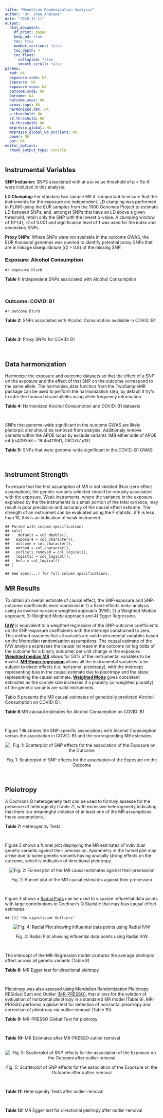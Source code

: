 ```yaml
---
title: "Mendelian Randomization Analysis"
author: "Dr. Shea Andrews"
date: "2020-11-11"
output:
  html_document:
    df_print: paged
    keep_md: true
    toc: true
    number_sections: false
    toc_depth: 4
    toc_float:
      collapsed: false
      smooth_scroll: false
params:
  rwd: NA
  exposure.code: NA
  Exposure: NA
  exposure.snps: NA
  outcome.code: NA
  Outcome: NA
  outcome.snps: NA
  proxy.snps: NA
  harmonized.dat: NA
  p.threshold: NA
  r2.threshold: NA
  kb.threshold: NA
  mrpresso_global: NA
  mrpresso_global_wo_outliers: NA
  power: NA
  out: NA
editor_options:
  chunk_output_type: console
---
```







## Instrumental Variables
**SNP Inclusion:** SNPS associated with at a p-value threshold of p < 5e-8 were included in this analysis.
<br>

**LD Clumping:** For standard two sample MR it is important to ensure that the instruments for the exposure are independent. LD clumping was performed in PLINK using the EUR samples from the 1000 Genomes Project to estimate LD between SNPs, and, amongst SNPs that have an LD above a given threshold, retain only the SNP with the lowest p-value. A clumping window of 10^{4}, r2 of 0.001 and significance level of 1 was used for the index and secondary SNPs.
<br>

**Proxy SNPs:** Where SNPs were not available in the outcome GWAS, the EUR thousand genomes was queried to identify potential proxy SNPs that are in linkage disequilibrium (r2 > 0.8) of the missing SNP.
<br>

### Exposure: Alcohol Consumption
`#r exposure.blurb`
<br>

**Table 1:** Independent SNPs associated with Alcohol Consumption
<div data-pagedtable="false">
  <script data-pagedtable-source type="application/json">
{"columns":[{"label":["SNP"],"name":[1],"type":["chr"],"align":["left"]},{"label":["CHROM"],"name":[2],"type":["dbl"],"align":["right"]},{"label":["POS"],"name":[3],"type":["dbl"],"align":["right"]},{"label":["REF"],"name":[4],"type":["chr"],"align":["left"]},{"label":["ALT"],"name":[5],"type":["chr"],"align":["left"]},{"label":["AF"],"name":[6],"type":["dbl"],"align":["right"]},{"label":["BETA"],"name":[7],"type":["dbl"],"align":["right"]},{"label":["SE"],"name":[8],"type":["dbl"],"align":["right"]},{"label":["Z"],"name":[9],"type":["dbl"],"align":["right"]},{"label":["P"],"name":[10],"type":["dbl"],"align":["right"]},{"label":["N"],"name":[11],"type":["dbl"],"align":["right"]},{"label":["TRAIT"],"name":[12],"type":["chr"],"align":["left"]}],"data":[{"1":"rs10753661","2":"1","3":"165119792","4":"G","5":"A","6":"0.7020","7":"-0.0113","8":"0.00209","9":"-5.406699","10":"4.24e-08","11":"537349","12":"drnkwk"},{"1":"rs28680958","2":"1","3":"173848808","4":"G","5":"A","6":"0.2300","7":"-0.0136","8":"0.00237","9":"-5.738397","10":"9.78e-09","11":"537349","12":"drnkwk"},{"1":"rs1260326","2":"2","3":"27730940","4":"T","5":"C","6":"0.5950","7":"0.0233","8":"0.00196","9":"11.887755","10":"3.33e-33","11":"537349","12":"drnkwk"},{"1":"rs62135521","2":"2","3":"44296002","4":"G","5":"T","6":"0.0378","7":"-0.0272","8":"0.00470","9":"-5.787234","10":"9.91e-09","11":"537349","12":"drnkwk"},{"1":"rs528301","2":"2","3":"45154908","4":"G","5":"A","6":"0.6050","7":"0.0156","8":"0.00195","9":"8.000000","10":"1.25e-15","11":"537349","12":"drnkwk"},{"1":"rs6739804","2":"2","3":"63269604","4":"T","5":"C","6":"0.6600","7":"-0.0129","8":"0.00208","9":"-6.201923","10":"4.72e-10","11":"537349","12":"drnkwk"},{"1":"rs4233567","2":"2","3":"144272376","4":"C","5":"T","6":"0.3400","7":"-0.0130","8":"0.00208","9":"-6.250000","10":"3.83e-10","11":"537349","12":"drnkwk"},{"1":"rs28732378","2":"3","3":"85403892","4":"A","5":"G","6":"0.7290","7":"-0.0163","8":"0.00217","9":"-7.511521","10":"2.24e-14","11":"537349","12":"drnkwk"},{"1":"rs28712821","2":"4","3":"39413780","4":"G","5":"A","6":"0.5940","7":"0.0284","8":"0.00199","9":"14.271357","10":"1.10e-46","11":"537349","12":"drnkwk"},{"1":"rs16854020","2":"4","3":"42117559","4":"G","5":"A","6":"0.1270","7":"0.0180","8":"0.00289","9":"6.228374","10":"4.82e-10","11":"537349","12":"drnkwk"},{"1":"rs1229984","2":"4","3":"100239319","4":"T","5":"C","6":"0.9530","7":"0.2090","8":"0.00673","9":"31.054978","10":"1.60e-203","11":"537349","12":"drnkwk"},{"1":"rs78234152","2":"4","3":"100279889","4":"G","5":"A","6":"0.0986","7":"0.0275","8":"0.00306","9":"8.986928","10":"2.18e-19","11":"537349","12":"drnkwk"},{"1":"rs13107325","2":"4","3":"103188709","4":"C","5":"T","6":"0.0654","7":"-0.0369","8":"0.00395","9":"-9.341772","10":"1.23e-20","11":"537349","12":"drnkwk"},{"1":"rs331939","2":"4","3":"143654889","4":"G","5":"A","6":"0.3390","7":"-0.0118","8":"0.00202","9":"-5.841584","10":"4.50e-09","11":"537349","12":"drnkwk"},{"1":"rs4916723","2":"5","3":"87854395","4":"A","5":"C","6":"0.4040","7":"-0.0115","8":"0.00199","9":"-5.778894","10":"8.07e-09","11":"537349","12":"drnkwk"},{"1":"rs55872084","2":"5","3":"155902003","4":"G","5":"T","6":"0.2180","7":"0.0129","8":"0.00228","9":"5.657895","10":"1.98e-08","11":"537349","12":"drnkwk"},{"1":"rs10085696","2":"7","3":"69783020","4":"A","5":"G","6":"0.2010","7":"-0.0160","8":"0.00249","9":"-6.425703","10":"1.24e-10","11":"537349","12":"drnkwk"},{"1":"rs2299409","2":"7","3":"103812171","4":"G","5":"A","6":"0.4930","7":"-0.0104","8":"0.00192","9":"-5.416667","10":"4.80e-08","11":"537349","12":"drnkwk"},{"1":"rs6951574","2":"7","3":"153489744","4":"T","5":"C","6":"0.4590","7":"0.0135","8":"0.00205","9":"6.585366","10":"4.44e-11","11":"537349","12":"drnkwk"},{"1":"rs28601761","2":"8","3":"126500031","4":"C","5":"G","6":"0.4050","7":"0.0116","8":"0.00201","9":"5.771144","10":"7.60e-09","11":"537349","12":"drnkwk"},{"1":"rs55932213","2":"9","3":"108755622","4":"A","5":"G","6":"0.7010","7":"0.0129","8":"0.00230","9":"5.608696","10":"1.80e-08","11":"537349","12":"drnkwk"},{"1":"rs2049045","2":"11","3":"27694241","4":"G","5":"C","6":"0.1890","7":"-0.0137","8":"0.00251","9":"-5.458167","10":"3.97e-08","11":"537349","12":"drnkwk"},{"1":"rs4752999","2":"11","3":"47428565","4":"C","5":"T","6":"0.3210","7":"-0.0145","8":"0.00207","9":"-7.004831","10":"2.03e-12","11":"537349","12":"drnkwk"},{"1":"rs4309187","2":"11","3":"113412443","4":"A","5":"C","6":"0.6970","7":"0.0149","8":"0.00210","9":"7.095238","10":"1.37e-12","11":"537349","12":"drnkwk"},{"1":"rs17542254","2":"11","3":"113655696","4":"A","5":"G","6":"0.2510","7":"0.0131","8":"0.00214","9":"6.121495","10":"8.96e-10","11":"537349","12":"drnkwk"},{"1":"rs1387766","2":"12","3":"92081800","4":"G","5":"A","6":"0.6220","7":"-0.0108","8":"0.00198","9":"-5.454545","10":"4.79e-08","11":"537349","12":"drnkwk"},{"1":"rs34704785","2":"13","3":"68117681","4":"C","5":"T","6":"0.4120","7":"-0.0114","8":"0.00214","9":"-5.327103","10":"4.52e-08","11":"537349","12":"drnkwk"},{"1":"rs1123285","2":"14","3":"57274519","4":"C","5":"G","6":"0.3390","7":"-0.0127","8":"0.00208","9":"-6.105769","10":"1.36e-09","11":"537349","12":"drnkwk"},{"1":"rs28929474","2":"14","3":"94844947","4":"C","5":"T","6":"0.0154","7":"-0.0477","8":"0.00719","9":"-6.634214","10":"2.39e-11","11":"537349","12":"drnkwk"},{"1":"rs153106","2":"16","3":"28526897","4":"T","5":"C","6":"0.4090","7":"-0.0137","8":"0.00196","9":"-6.989796","10":"3.63e-12","11":"537349","12":"drnkwk"},{"1":"rs79616692","2":"16","3":"72338507","4":"G","5":"C","6":"0.1100","7":"0.0190","8":"0.00315","9":"6.031746","10":"2.38e-09","11":"537349","12":"drnkwk"},{"1":"rs11860773","2":"16","3":"73912503","4":"T","5":"C","6":"0.1760","7":"-0.0155","8":"0.00251","9":"-6.175299","10":"8.35e-10","11":"537349","12":"drnkwk"},{"1":"rs13332432","2":"16","3":"85721809","4":"C","5":"G","6":"0.2960","7":"0.0142","8":"0.00219","9":"6.484018","10":"5.94e-11","11":"537349","12":"drnkwk"},{"1":"rs34121753","2":"17","3":"7733833","4":"A","5":"G","6":"0.5320","7":"0.0112","8":"0.00199","9":"5.628141","10":"1.39e-08","11":"537349","12":"drnkwk"},{"1":"rs76640332","2":"17","3":"44189858","4":"G","5":"A","6":"0.2040","7":"-0.0219","8":"0.00250","9":"-8.760000","10":"1.47e-18","11":"537349","12":"drnkwk"},{"1":"rs838145","2":"19","3":"49248730","4":"G","5":"A","6":"0.5840","7":"-0.0161","8":"0.00198","9":"-8.131313","10":"3.87e-16","11":"537349","12":"drnkwk"},{"1":"rs6106989","2":"20","3":"25027630","4":"G","5":"A","6":"0.6280","7":"0.0113","8":"0.00204","9":"5.539216","10":"3.81e-08","11":"537349","12":"drnkwk"}],"options":{"columns":{"min":{},"max":[10]},"rows":{"min":[10],"max":[10]},"pages":{}}}
  </script>
</div>
<br>

### Outcome: COVID: B1
`#r outcome.blurb`
<br>

**Table 2:** SNPs associated with Alcohol Consumption avaliable in COVID: B1
<div data-pagedtable="false">
  <script data-pagedtable-source type="application/json">
{"columns":[{"label":["SNP"],"name":[1],"type":["chr"],"align":["left"]},{"label":["CHROM"],"name":[2],"type":["dbl"],"align":["right"]},{"label":["POS"],"name":[3],"type":["dbl"],"align":["right"]},{"label":["REF"],"name":[4],"type":["chr"],"align":["left"]},{"label":["ALT"],"name":[5],"type":["chr"],"align":["left"]},{"label":["AF"],"name":[6],"type":["dbl"],"align":["right"]},{"label":["BETA"],"name":[7],"type":["dbl"],"align":["right"]},{"label":["SE"],"name":[8],"type":["dbl"],"align":["right"]},{"label":["Z"],"name":[9],"type":["dbl"],"align":["right"]},{"label":["P"],"name":[10],"type":["dbl"],"align":["right"]},{"label":["N"],"name":[11],"type":["dbl"],"align":["right"]},{"label":["TRAIT"],"name":[12],"type":["chr"],"align":["left"]}],"data":[{"1":"rs10753661","2":"1","3":"165119792","4":"G","5":"A","6":"0.6769","7":"-0.0182290","8":"0.045189","9":"-0.40339463","10":"0.68670","11":"10908","12":"COVID:_hospitalized_vs._not_hospitalized"},{"1":"rs28680958","2":"1","3":"173848808","4":"G","5":"A","6":"0.2922","7":"0.0352680","8":"0.045305","9":"0.77845712","10":"0.43630","11":"10908","12":"COVID:_hospitalized_vs._not_hospitalized"},{"1":"rs1260326","2":"2","3":"27730940","4":"T","5":"C","6":"0.6241","7":"0.0019294","8":"0.041870","9":"0.04608073","10":"0.96320","11":"10546","12":"COVID:_hospitalized_vs._not_hospitalized"},{"1":"rs62135521","2":"2","3":"44296002","4":"G","5":"T","6":"0.1347","7":"0.0175230","8":"0.111540","9":"0.15710059","10":"0.87520","11":"10277","12":"COVID:_hospitalized_vs._not_hospitalized"},{"1":"rs528301","2":"2","3":"45154908","4":"G","5":"A","6":"0.6189","7":"0.0044616","8":"0.044884","9":"0.09940291","10":"0.92080","11":"10208","12":"COVID:_hospitalized_vs._not_hospitalized"},{"1":"rs6739804","2":"2","3":"63269604","4":"T","5":"C","6":"0.6254","7":"0.0229840","8":"0.046632","9":"0.49288043","10":"0.62210","11":"8894","12":"COVID:_hospitalized_vs._not_hospitalized"},{"1":"rs4233567","2":"2","3":"144272376","4":"C","5":"T","6":"0.3266","7":"-0.0224990","8":"0.045030","9":"-0.49964468","10":"0.61730","11":"10908","12":"COVID:_hospitalized_vs._not_hospitalized"},{"1":"rs28732378","2":"3","3":"85403892","4":"A","5":"G","6":"0.6631","7":"0.0340070","8":"0.042925","9":"0.79224228","10":"0.42820","11":"10908","12":"COVID:_hospitalized_vs._not_hospitalized"},{"1":"rs28712821","2":"4","3":"39413780","4":"G","5":"A","6":"0.5585","7":"0.0494130","8":"0.040198","9":"1.22924026","10":"0.21900","11":"10908","12":"COVID:_hospitalized_vs._not_hospitalized"},{"1":"rs16854020","2":"4","3":"42117559","4":"G","5":"A","6":"0.2139","7":"-0.0461990","8":"0.065824","9":"-0.70185647","10":"0.48280","11":"9697","12":"COVID:_hospitalized_vs._not_hospitalized"},{"1":"rs1229984","2":"4","3":"100239319","4":"T","5":"C","6":"0.8437","7":"0.1471000","8":"0.141970","9":"1.03613439","10":"0.30010","11":"7917","12":"COVID:_hospitalized_vs._not_hospitalized"},{"1":"rs78234152","2":"4","3":"100279889","4":"G","5":"A","6":"0.1870","7":"0.0105820","8":"0.068776","9":"0.15386181","10":"0.87770","11":"10908","12":"COVID:_hospitalized_vs._not_hospitalized"},{"1":"rs13107325","2":"4","3":"103188709","4":"C","5":"T","6":"0.1672","7":"0.0377400","8":"0.080663","9":"0.46787251","10":"0.63990","11":"8742","12":"COVID:_hospitalized_vs._not_hospitalized"},{"1":"rs331939","2":"4","3":"143654889","4":"G","5":"A","6":"0.3672","7":"0.1024600","8":"0.041446","9":"2.47213241","10":"0.01343","11":"10908","12":"COVID:_hospitalized_vs._not_hospitalized"},{"1":"rs4916723","2":"5","3":"87854395","4":"A","5":"C","6":"0.4253","7":"0.0133410","8":"0.056645","9":"0.23551946","10":"0.81380","11":"5669","12":"COVID:_hospitalized_vs._not_hospitalized"},{"1":"rs55872084","2":"5","3":"155902003","4":"G","5":"T","6":"0.2621","7":"-0.0237390","8":"0.050663","9":"-0.46856680","10":"0.63940","11":"10908","12":"COVID:_hospitalized_vs._not_hospitalized"},{"1":"rs10085696","2":"7","3":"69783020","4":"A","5":"G","6":"0.2618","7":"-0.0209390","8":"0.050280","9":"-0.41644789","10":"0.67710","11":"10908","12":"COVID:_hospitalized_vs._not_hospitalized"},{"1":"rs2299409","2":"7","3":"103812171","4":"G","5":"A","6":"0.4587","7":"0.0083723","8":"0.041347","9":"0.20248869","10":"0.83950","11":"10908","12":"COVID:_hospitalized_vs._not_hospitalized"},{"1":"rs28601761","2":"8","3":"126500031","4":"C","5":"G","6":"0.4236","7":"-0.0380040","8":"0.044028","9":"-0.86317798","10":"0.38800","11":"9697","12":"COVID:_hospitalized_vs._not_hospitalized"},{"1":"rs55932213","2":"9","3":"108755622","4":"A","5":"G","6":"0.6568","7":"-0.0273340","8":"0.059272","9":"-0.46116210","10":"0.64470","11":"7669","12":"COVID:_hospitalized_vs._not_hospitalized"},{"1":"rs2049045","2":"11","3":"27694241","4":"G","5":"C","6":"0.2087","7":"-0.0504260","8":"0.058725","9":"-0.85868029","10":"0.39050","11":"10805","12":"COVID:_hospitalized_vs._not_hospitalized"},{"1":"rs4752999","2":"11","3":"47428565","4":"C","5":"T","6":"0.3475","7":"-0.0497240","8":"0.051939","9":"-0.95735382","10":"0.33840","11":"8880","12":"COVID:_hospitalized_vs._not_hospitalized"},{"1":"rs4309187","2":"11","3":"113412443","4":"A","5":"C","6":"0.6687","7":"-0.0717080","8":"0.044382","9":"-1.61570006","10":"0.10620","11":"10908","12":"COVID:_hospitalized_vs._not_hospitalized"},{"1":"rs17542254","2":"11","3":"113655696","4":"A","5":"G","6":"0.3192","7":"-0.0958170","8":"0.044625","9":"-2.14715966","10":"0.03178","11":"10908","12":"COVID:_hospitalized_vs._not_hospitalized"},{"1":"rs1387766","2":"12","3":"92081800","4":"G","5":"A","6":"0.6397","7":"-0.0233410","8":"0.043070","9":"-0.54193174","10":"0.58790","11":"10908","12":"COVID:_hospitalized_vs._not_hospitalized"},{"1":"rs34704785","2":"13","3":"68117681","4":"C","5":"T","6":"0.4310","7":"-0.0828810","8":"0.058945","9":"-1.40607346","10":"0.15970","11":"6079","12":"COVID:_hospitalized_vs._not_hospitalized"},{"1":"rs1123285","2":"14","3":"57274519","4":"C","5":"G","6":"0.4208","7":"-0.0187920","8":"0.055879","9":"-0.33629807","10":"0.73660","11":"5919","12":"COVID:_hospitalized_vs._not_hospitalized"},{"1":"rs28929474","2":"14","3":"94844947","4":"C","5":"T","6":"0.1249","7":"-0.3713200","8":"0.188270","9":"-1.97227386","10":"0.04858","11":"9577","12":"COVID:_hospitalized_vs._not_hospitalized"},{"1":"rs153106","2":"16","3":"28526897","4":"T","5":"C","6":"0.4056","7":"0.0189990","8":"0.040841","9":"0.46519429","10":"0.64180","11":"10546","12":"COVID:_hospitalized_vs._not_hospitalized"},{"1":"rs79616692","2":"16","3":"72338507","4":"G","5":"C","6":"0.1662","7":"0.1123900","8":"0.072236","9":"1.55587242","10":"0.11970","11":"10908","12":"COVID:_hospitalized_vs._not_hospitalized"},{"1":"rs11860773","2":"16","3":"73912503","4":"T","5":"C","6":"0.2398","7":"0.0558120","8":"0.053739","9":"1.03857534","10":"0.29900","11":"10908","12":"COVID:_hospitalized_vs._not_hospitalized"},{"1":"rs13332432","2":"16","3":"85721809","4":"C","5":"G","6":"0.3383","7":"0.0580670","8":"0.047880","9":"1.21276107","10":"0.22520","11":"9697","12":"COVID:_hospitalized_vs._not_hospitalized"},{"1":"rs34121753","2":"17","3":"7733833","4":"A","5":"G","6":"0.4992","7":"-0.0165020","8":"0.042750","9":"-0.38601170","10":"0.69950","11":"10208","12":"COVID:_hospitalized_vs._not_hospitalized"},{"1":"rs76640332","2":"17","3":"44189858","4":"G","5":"A","6":"0.2440","7":"-0.0212090","8":"0.062006","9":"-0.34204754","10":"0.73230","11":"9286","12":"COVID:_hospitalized_vs._not_hospitalized"},{"1":"rs838145","2":"19","3":"49248730","4":"G","5":"A","6":"0.6023","7":"0.0392020","8":"0.050144","9":"0.78178845","10":"0.43430","11":"9389","12":"COVID:_hospitalized_vs._not_hospitalized"},{"1":"rs6106989","2":"20","3":"25027630","4":"G","5":"A","6":"0.5539","7":"-0.0295610","8":"0.046482","9":"-0.63596661","10":"0.52480","11":"9286","12":"COVID:_hospitalized_vs._not_hospitalized"},{"1":"rs6951574","2":"NA","3":"NA","4":"NA","5":"NA","6":"NA","7":"NA","8":"NA","9":"NA","10":"NA","11":"NA","12":"NA"}],"options":{"columns":{"min":{},"max":[10]},"rows":{"min":[10],"max":[10]},"pages":{}}}
  </script>
</div>
<br>

**Table 3:** Proxy SNPs for COVID: B1
<div data-pagedtable="false">
  <script data-pagedtable-source type="application/json">
{"columns":[{"label":["target_snp"],"name":[1],"type":["chr"],"align":["left"]},{"label":["proxy_snp"],"name":[2],"type":["chr"],"align":["left"]},{"label":["ld.r2"],"name":[3],"type":["dbl"],"align":["right"]},{"label":["Dprime"],"name":[4],"type":["dbl"],"align":["right"]},{"label":["PHASE"],"name":[5],"type":["chr"],"align":["left"]},{"label":["X12"],"name":[6],"type":["lgl"],"align":["right"]},{"label":["CHROM"],"name":[7],"type":["dbl"],"align":["right"]},{"label":["POS"],"name":[8],"type":["dbl"],"align":["right"]},{"label":["REF.proxy"],"name":[9],"type":["chr"],"align":["left"]},{"label":["ALT.proxy"],"name":[10],"type":["chr"],"align":["left"]},{"label":["AF"],"name":[11],"type":["dbl"],"align":["right"]},{"label":["BETA"],"name":[12],"type":["dbl"],"align":["right"]},{"label":["SE"],"name":[13],"type":["dbl"],"align":["right"]},{"label":["Z"],"name":[14],"type":["dbl"],"align":["right"]},{"label":["P"],"name":[15],"type":["dbl"],"align":["right"]},{"label":["N"],"name":[16],"type":["dbl"],"align":["right"]},{"label":["TRAIT"],"name":[17],"type":["chr"],"align":["left"]},{"label":["ref"],"name":[18],"type":["chr"],"align":["left"]},{"label":["ref.proxy"],"name":[19],"type":["chr"],"align":["left"]},{"label":["alt"],"name":[20],"type":["lgl"],"align":["right"]},{"label":["alt.proxy"],"name":[21],"type":["chr"],"align":["left"]},{"label":["ALT"],"name":[22],"type":["chr"],"align":["left"]},{"label":["REF"],"name":[23],"type":["lgl"],"align":["right"]},{"label":["proxy.outcome"],"name":[24],"type":["lgl"],"align":["right"]}],"data":[{"1":"rs6951574","2":"rs6969458","3":"0.984059","4":"1","5":"CA/TG","6":"NA","7":"7","8":"153489725","9":"G","10":"A","11":"0.4798","12":"-0.088112","13":"0.06062","14":"-1.453514","15":"0.1461","16":"5825","17":"COVID:_hospitalized_vs._not_hospitalized","18":"C","19":"A","20":"TRUE","21":"G","22":"C","23":"TRUE","24":"TRUE"}],"options":{"columns":{"min":{},"max":[10]},"rows":{"min":[10],"max":[10]},"pages":{}}}
  </script>
</div>
<br>

## Data harmonization
Harmonize the exposure and outcome datasets so that the effect of a SNP on the exposure and the effect of that SNP on the outcome correspond to the same allele. The harmonise_data function from the TwoSampleMR package can be used to perform the harmonization step, by default it try's to infer the forward strand alleles using allele frequency information.
<br>

**Table 4:** Harmonized Alcohol Consumption and COVID: B1 datasets
<div data-pagedtable="false">
  <script data-pagedtable-source type="application/json">
{"columns":[{"label":["SNP"],"name":[1],"type":["chr"],"align":["left"]},{"label":["effect_allele.exposure"],"name":[2],"type":["chr"],"align":["left"]},{"label":["other_allele.exposure"],"name":[3],"type":["chr"],"align":["left"]},{"label":["effect_allele.outcome"],"name":[4],"type":["chr"],"align":["left"]},{"label":["other_allele.outcome"],"name":[5],"type":["chr"],"align":["left"]},{"label":["beta.exposure"],"name":[6],"type":["dbl"],"align":["right"]},{"label":["beta.outcome"],"name":[7],"type":["dbl"],"align":["right"]},{"label":["eaf.exposure"],"name":[8],"type":["dbl"],"align":["right"]},{"label":["eaf.outcome"],"name":[9],"type":["dbl"],"align":["right"]},{"label":["remove"],"name":[10],"type":["lgl"],"align":["right"]},{"label":["palindromic"],"name":[11],"type":["lgl"],"align":["right"]},{"label":["ambiguous"],"name":[12],"type":["lgl"],"align":["right"]},{"label":["id.outcome"],"name":[13],"type":["chr"],"align":["left"]},{"label":["chr.outcome"],"name":[14],"type":["dbl"],"align":["right"]},{"label":["pos.outcome"],"name":[15],"type":["dbl"],"align":["right"]},{"label":["se.outcome"],"name":[16],"type":["dbl"],"align":["right"]},{"label":["z.outcome"],"name":[17],"type":["dbl"],"align":["right"]},{"label":["pval.outcome"],"name":[18],"type":["dbl"],"align":["right"]},{"label":["samplesize.outcome"],"name":[19],"type":["dbl"],"align":["right"]},{"label":["outcome"],"name":[20],"type":["chr"],"align":["left"]},{"label":["mr_keep.outcome"],"name":[21],"type":["lgl"],"align":["right"]},{"label":["pval_origin.outcome"],"name":[22],"type":["chr"],"align":["left"]},{"label":["chr.exposure"],"name":[23],"type":["dbl"],"align":["right"]},{"label":["pos.exposure"],"name":[24],"type":["dbl"],"align":["right"]},{"label":["se.exposure"],"name":[25],"type":["dbl"],"align":["right"]},{"label":["z.exposure"],"name":[26],"type":["dbl"],"align":["right"]},{"label":["pval.exposure"],"name":[27],"type":["dbl"],"align":["right"]},{"label":["samplesize.exposure"],"name":[28],"type":["dbl"],"align":["right"]},{"label":["exposure"],"name":[29],"type":["chr"],"align":["left"]},{"label":["mr_keep.exposure"],"name":[30],"type":["lgl"],"align":["right"]},{"label":["pval_origin.exposure"],"name":[31],"type":["chr"],"align":["left"]},{"label":["id.exposure"],"name":[32],"type":["chr"],"align":["left"]},{"label":["action"],"name":[33],"type":["dbl"],"align":["right"]},{"label":["mr_keep"],"name":[34],"type":["lgl"],"align":["right"]},{"label":["pt"],"name":[35],"type":["dbl"],"align":["right"]},{"label":["pleitropy_keep"],"name":[36],"type":["lgl"],"align":["right"]},{"label":["mrpresso_RSSobs"],"name":[37],"type":["lgl"],"align":["right"]},{"label":["mrpresso_pval"],"name":[38],"type":["lgl"],"align":["right"]},{"label":["mrpresso_keep"],"name":[39],"type":["lgl"],"align":["right"]}],"data":[{"1":"rs10085696","2":"G","3":"A","4":"G","5":"A","6":"-0.0160","7":"-0.0209390","8":"0.2010","9":"0.2618","10":"FALSE","11":"FALSE","12":"FALSE","13":"TXaOqV","14":"7","15":"69783020","16":"0.050280","17":"-0.41644789","18":"0.67710","19":"10908","20":"covidhgi2020anaB1v4","21":"TRUE","22":"reported","23":"7","24":"69783020","25":"0.00249","26":"-6.425703","27":"1.24e-10","28":"537349","29":"Liu2019drnkwk","30":"TRUE","31":"reported","32":"KXJcsK","33":"2","34":"TRUE","35":"5e-08","36":"TRUE","37":"NA","38":"NA","39":"TRUE"},{"1":"rs10753661","2":"A","3":"G","4":"A","5":"G","6":"-0.0113","7":"-0.0182290","8":"0.7020","9":"0.6769","10":"FALSE","11":"FALSE","12":"FALSE","13":"TXaOqV","14":"1","15":"165119792","16":"0.045189","17":"-0.40339463","18":"0.68670","19":"10908","20":"covidhgi2020anaB1v4","21":"TRUE","22":"reported","23":"1","24":"165119792","25":"0.00209","26":"-5.406699","27":"4.24e-08","28":"537349","29":"Liu2019drnkwk","30":"TRUE","31":"reported","32":"KXJcsK","33":"2","34":"TRUE","35":"5e-08","36":"TRUE","37":"NA","38":"NA","39":"TRUE"},{"1":"rs1123285","2":"G","3":"C","4":"G","5":"C","6":"-0.0127","7":"-0.0187920","8":"0.3390","9":"0.4208","10":"FALSE","11":"TRUE","12":"TRUE","13":"TXaOqV","14":"14","15":"57274519","16":"0.055879","17":"-0.33629807","18":"0.73660","19":"5919","20":"covidhgi2020anaB1v4","21":"TRUE","22":"reported","23":"14","24":"57274519","25":"0.00208","26":"-6.105769","27":"1.36e-09","28":"537349","29":"Liu2019drnkwk","30":"TRUE","31":"reported","32":"KXJcsK","33":"2","34":"FALSE","35":"5e-08","36":"TRUE","37":"NA","38":"NA","39":"NA"},{"1":"rs11860773","2":"C","3":"T","4":"C","5":"T","6":"-0.0155","7":"0.0558120","8":"0.1760","9":"0.2398","10":"FALSE","11":"FALSE","12":"FALSE","13":"TXaOqV","14":"16","15":"73912503","16":"0.053739","17":"1.03857534","18":"0.29900","19":"10908","20":"covidhgi2020anaB1v4","21":"TRUE","22":"reported","23":"16","24":"73912503","25":"0.00251","26":"-6.175299","27":"8.35e-10","28":"537349","29":"Liu2019drnkwk","30":"TRUE","31":"reported","32":"KXJcsK","33":"2","34":"TRUE","35":"5e-08","36":"TRUE","37":"NA","38":"NA","39":"TRUE"},{"1":"rs1229984","2":"C","3":"T","4":"C","5":"T","6":"0.2090","7":"0.1471000","8":"0.9530","9":"0.8437","10":"FALSE","11":"FALSE","12":"FALSE","13":"TXaOqV","14":"4","15":"100239319","16":"0.141970","17":"1.03613439","18":"0.30010","19":"7917","20":"covidhgi2020anaB1v4","21":"TRUE","22":"reported","23":"4","24":"100239319","25":"0.00673","26":"31.054978","27":"1.00e-200","28":"537349","29":"Liu2019drnkwk","30":"TRUE","31":"reported","32":"KXJcsK","33":"2","34":"TRUE","35":"5e-08","36":"TRUE","37":"NA","38":"NA","39":"TRUE"},{"1":"rs1260326","2":"C","3":"T","4":"C","5":"T","6":"0.0233","7":"0.0019294","8":"0.5950","9":"0.6241","10":"FALSE","11":"FALSE","12":"FALSE","13":"TXaOqV","14":"2","15":"27730940","16":"0.041870","17":"0.04608073","18":"0.96320","19":"10546","20":"covidhgi2020anaB1v4","21":"TRUE","22":"reported","23":"2","24":"27730940","25":"0.00196","26":"11.887755","27":"3.33e-33","28":"537349","29":"Liu2019drnkwk","30":"TRUE","31":"reported","32":"KXJcsK","33":"2","34":"TRUE","35":"5e-08","36":"TRUE","37":"NA","38":"NA","39":"TRUE"},{"1":"rs13107325","2":"T","3":"C","4":"T","5":"C","6":"-0.0369","7":"0.0377400","8":"0.0654","9":"0.1672","10":"FALSE","11":"FALSE","12":"FALSE","13":"TXaOqV","14":"4","15":"103188709","16":"0.080663","17":"0.46787251","18":"0.63990","19":"8742","20":"covidhgi2020anaB1v4","21":"TRUE","22":"reported","23":"4","24":"103188709","25":"0.00395","26":"-9.341772","27":"1.23e-20","28":"537349","29":"Liu2019drnkwk","30":"TRUE","31":"reported","32":"KXJcsK","33":"2","34":"TRUE","35":"5e-08","36":"TRUE","37":"NA","38":"NA","39":"TRUE"},{"1":"rs13332432","2":"G","3":"C","4":"G","5":"C","6":"0.0142","7":"0.0580670","8":"0.2960","9":"0.3383","10":"FALSE","11":"TRUE","12":"FALSE","13":"TXaOqV","14":"16","15":"85721809","16":"0.047880","17":"1.21276107","18":"0.22520","19":"9697","20":"covidhgi2020anaB1v4","21":"TRUE","22":"reported","23":"16","24":"85721809","25":"0.00219","26":"6.484018","27":"5.94e-11","28":"537349","29":"Liu2019drnkwk","30":"TRUE","31":"reported","32":"KXJcsK","33":"2","34":"TRUE","35":"5e-08","36":"TRUE","37":"NA","38":"NA","39":"TRUE"},{"1":"rs1387766","2":"A","3":"G","4":"A","5":"G","6":"-0.0108","7":"-0.0233410","8":"0.6220","9":"0.6397","10":"FALSE","11":"FALSE","12":"FALSE","13":"TXaOqV","14":"12","15":"92081800","16":"0.043070","17":"-0.54193174","18":"0.58790","19":"10908","20":"covidhgi2020anaB1v4","21":"TRUE","22":"reported","23":"12","24":"92081800","25":"0.00198","26":"-5.454545","27":"4.79e-08","28":"537349","29":"Liu2019drnkwk","30":"TRUE","31":"reported","32":"KXJcsK","33":"2","34":"TRUE","35":"5e-08","36":"TRUE","37":"NA","38":"NA","39":"TRUE"},{"1":"rs153106","2":"C","3":"T","4":"C","5":"T","6":"-0.0137","7":"0.0189990","8":"0.4090","9":"0.4056","10":"FALSE","11":"FALSE","12":"FALSE","13":"TXaOqV","14":"16","15":"28526897","16":"0.040841","17":"0.46519429","18":"0.64180","19":"10546","20":"covidhgi2020anaB1v4","21":"TRUE","22":"reported","23":"16","24":"28526897","25":"0.00196","26":"-6.989796","27":"3.63e-12","28":"537349","29":"Liu2019drnkwk","30":"TRUE","31":"reported","32":"KXJcsK","33":"2","34":"TRUE","35":"5e-08","36":"TRUE","37":"NA","38":"NA","39":"TRUE"},{"1":"rs16854020","2":"A","3":"G","4":"A","5":"G","6":"0.0180","7":"-0.0461990","8":"0.1270","9":"0.2139","10":"FALSE","11":"FALSE","12":"FALSE","13":"TXaOqV","14":"4","15":"42117559","16":"0.065824","17":"-0.70185647","18":"0.48280","19":"9697","20":"covidhgi2020anaB1v4","21":"TRUE","22":"reported","23":"4","24":"42117559","25":"0.00289","26":"6.228374","27":"4.82e-10","28":"537349","29":"Liu2019drnkwk","30":"TRUE","31":"reported","32":"KXJcsK","33":"2","34":"TRUE","35":"5e-08","36":"TRUE","37":"NA","38":"NA","39":"TRUE"},{"1":"rs17542254","2":"G","3":"A","4":"G","5":"A","6":"0.0131","7":"-0.0958170","8":"0.2510","9":"0.3192","10":"FALSE","11":"FALSE","12":"FALSE","13":"TXaOqV","14":"11","15":"113655696","16":"0.044625","17":"-2.14715966","18":"0.03178","19":"10908","20":"covidhgi2020anaB1v4","21":"TRUE","22":"reported","23":"11","24":"113655696","25":"0.00214","26":"6.121495","27":"8.96e-10","28":"537349","29":"Liu2019drnkwk","30":"TRUE","31":"reported","32":"KXJcsK","33":"2","34":"TRUE","35":"5e-08","36":"TRUE","37":"NA","38":"NA","39":"TRUE"},{"1":"rs2049045","2":"C","3":"G","4":"C","5":"G","6":"-0.0137","7":"-0.0504260","8":"0.1890","9":"0.2087","10":"FALSE","11":"TRUE","12":"FALSE","13":"TXaOqV","14":"11","15":"27694241","16":"0.058725","17":"-0.85868029","18":"0.39050","19":"10805","20":"covidhgi2020anaB1v4","21":"TRUE","22":"reported","23":"11","24":"27694241","25":"0.00251","26":"-5.458167","27":"3.97e-08","28":"537349","29":"Liu2019drnkwk","30":"TRUE","31":"reported","32":"KXJcsK","33":"2","34":"TRUE","35":"5e-08","36":"TRUE","37":"NA","38":"NA","39":"TRUE"},{"1":"rs2299409","2":"A","3":"G","4":"A","5":"G","6":"-0.0104","7":"0.0083723","8":"0.4930","9":"0.4587","10":"FALSE","11":"FALSE","12":"FALSE","13":"TXaOqV","14":"7","15":"103812171","16":"0.041347","17":"0.20248869","18":"0.83950","19":"10908","20":"covidhgi2020anaB1v4","21":"TRUE","22":"reported","23":"7","24":"103812171","25":"0.00192","26":"-5.416667","27":"4.80e-08","28":"537349","29":"Liu2019drnkwk","30":"TRUE","31":"reported","32":"KXJcsK","33":"2","34":"TRUE","35":"5e-08","36":"TRUE","37":"NA","38":"NA","39":"TRUE"},{"1":"rs28601761","2":"G","3":"C","4":"G","5":"C","6":"0.0116","7":"-0.0380040","8":"0.4050","9":"0.4236","10":"FALSE","11":"TRUE","12":"TRUE","13":"TXaOqV","14":"8","15":"126500031","16":"0.044028","17":"-0.86317798","18":"0.38800","19":"9697","20":"covidhgi2020anaB1v4","21":"TRUE","22":"reported","23":"8","24":"126500031","25":"0.00201","26":"5.771144","27":"7.60e-09","28":"537349","29":"Liu2019drnkwk","30":"TRUE","31":"reported","32":"KXJcsK","33":"2","34":"FALSE","35":"5e-08","36":"TRUE","37":"NA","38":"NA","39":"NA"},{"1":"rs28680958","2":"A","3":"G","4":"A","5":"G","6":"-0.0136","7":"0.0352680","8":"0.2300","9":"0.2922","10":"FALSE","11":"FALSE","12":"FALSE","13":"TXaOqV","14":"1","15":"173848808","16":"0.045305","17":"0.77845712","18":"0.43630","19":"10908","20":"covidhgi2020anaB1v4","21":"TRUE","22":"reported","23":"1","24":"173848808","25":"0.00237","26":"-5.738397","27":"9.78e-09","28":"537349","29":"Liu2019drnkwk","30":"TRUE","31":"reported","32":"KXJcsK","33":"2","34":"TRUE","35":"5e-08","36":"TRUE","37":"NA","38":"NA","39":"TRUE"},{"1":"rs28712821","2":"A","3":"G","4":"A","5":"G","6":"0.0284","7":"0.0494130","8":"0.5940","9":"0.5585","10":"FALSE","11":"FALSE","12":"FALSE","13":"TXaOqV","14":"4","15":"39413780","16":"0.040198","17":"1.22924026","18":"0.21900","19":"10908","20":"covidhgi2020anaB1v4","21":"TRUE","22":"reported","23":"4","24":"39413780","25":"0.00199","26":"14.271357","27":"1.10e-46","28":"537349","29":"Liu2019drnkwk","30":"TRUE","31":"reported","32":"KXJcsK","33":"2","34":"TRUE","35":"5e-08","36":"TRUE","37":"NA","38":"NA","39":"TRUE"},{"1":"rs28732378","2":"G","3":"A","4":"G","5":"A","6":"-0.0163","7":"0.0340070","8":"0.7290","9":"0.6631","10":"FALSE","11":"FALSE","12":"FALSE","13":"TXaOqV","14":"3","15":"85403892","16":"0.042925","17":"0.79224228","18":"0.42820","19":"10908","20":"covidhgi2020anaB1v4","21":"TRUE","22":"reported","23":"3","24":"85403892","25":"0.00217","26":"-7.511521","27":"2.24e-14","28":"537349","29":"Liu2019drnkwk","30":"TRUE","31":"reported","32":"KXJcsK","33":"2","34":"TRUE","35":"5e-08","36":"TRUE","37":"NA","38":"NA","39":"TRUE"},{"1":"rs28929474","2":"T","3":"C","4":"T","5":"C","6":"-0.0477","7":"-0.3713200","8":"0.0154","9":"0.1249","10":"FALSE","11":"FALSE","12":"FALSE","13":"TXaOqV","14":"14","15":"94844947","16":"0.188270","17":"-1.97227386","18":"0.04858","19":"9577","20":"covidhgi2020anaB1v4","21":"TRUE","22":"reported","23":"14","24":"94844947","25":"0.00719","26":"-6.634214","27":"2.39e-11","28":"537349","29":"Liu2019drnkwk","30":"TRUE","31":"reported","32":"KXJcsK","33":"2","34":"TRUE","35":"5e-08","36":"TRUE","37":"NA","38":"NA","39":"TRUE"},{"1":"rs331939","2":"A","3":"G","4":"A","5":"G","6":"-0.0118","7":"0.1024600","8":"0.3390","9":"0.3672","10":"FALSE","11":"FALSE","12":"FALSE","13":"TXaOqV","14":"4","15":"143654889","16":"0.041446","17":"2.47213241","18":"0.01343","19":"10908","20":"covidhgi2020anaB1v4","21":"TRUE","22":"reported","23":"4","24":"143654889","25":"0.00202","26":"-5.841584","27":"4.50e-09","28":"537349","29":"Liu2019drnkwk","30":"TRUE","31":"reported","32":"KXJcsK","33":"2","34":"TRUE","35":"5e-08","36":"TRUE","37":"NA","38":"NA","39":"TRUE"},{"1":"rs34121753","2":"G","3":"A","4":"G","5":"A","6":"0.0112","7":"-0.0165020","8":"0.5320","9":"0.4992","10":"FALSE","11":"FALSE","12":"FALSE","13":"TXaOqV","14":"17","15":"7733833","16":"0.042750","17":"-0.38601170","18":"0.69950","19":"10208","20":"covidhgi2020anaB1v4","21":"TRUE","22":"reported","23":"17","24":"7733833","25":"0.00199","26":"5.628141","27":"1.39e-08","28":"537349","29":"Liu2019drnkwk","30":"TRUE","31":"reported","32":"KXJcsK","33":"2","34":"TRUE","35":"5e-08","36":"TRUE","37":"NA","38":"NA","39":"TRUE"},{"1":"rs34704785","2":"T","3":"C","4":"T","5":"C","6":"-0.0114","7":"-0.0828810","8":"0.4120","9":"0.4310","10":"FALSE","11":"FALSE","12":"FALSE","13":"TXaOqV","14":"13","15":"68117681","16":"0.058945","17":"-1.40607346","18":"0.15970","19":"6079","20":"covidhgi2020anaB1v4","21":"TRUE","22":"reported","23":"13","24":"68117681","25":"0.00214","26":"-5.327103","27":"4.52e-08","28":"537349","29":"Liu2019drnkwk","30":"TRUE","31":"reported","32":"KXJcsK","33":"2","34":"TRUE","35":"5e-08","36":"TRUE","37":"NA","38":"NA","39":"TRUE"},{"1":"rs4233567","2":"T","3":"C","4":"T","5":"C","6":"-0.0130","7":"-0.0224990","8":"0.3400","9":"0.3266","10":"FALSE","11":"FALSE","12":"FALSE","13":"TXaOqV","14":"2","15":"144272376","16":"0.045030","17":"-0.49964468","18":"0.61730","19":"10908","20":"covidhgi2020anaB1v4","21":"TRUE","22":"reported","23":"2","24":"144272376","25":"0.00208","26":"-6.250000","27":"3.83e-10","28":"537349","29":"Liu2019drnkwk","30":"TRUE","31":"reported","32":"KXJcsK","33":"2","34":"TRUE","35":"5e-08","36":"TRUE","37":"NA","38":"NA","39":"TRUE"},{"1":"rs4309187","2":"C","3":"A","4":"C","5":"A","6":"0.0149","7":"-0.0717080","8":"0.6970","9":"0.6687","10":"FALSE","11":"FALSE","12":"FALSE","13":"TXaOqV","14":"11","15":"113412443","16":"0.044382","17":"-1.61570006","18":"0.10620","19":"10908","20":"covidhgi2020anaB1v4","21":"TRUE","22":"reported","23":"11","24":"113412443","25":"0.00210","26":"7.095238","27":"1.37e-12","28":"537349","29":"Liu2019drnkwk","30":"TRUE","31":"reported","32":"KXJcsK","33":"2","34":"TRUE","35":"5e-08","36":"TRUE","37":"NA","38":"NA","39":"TRUE"},{"1":"rs4752999","2":"T","3":"C","4":"T","5":"C","6":"-0.0145","7":"-0.0497240","8":"0.3210","9":"0.3475","10":"FALSE","11":"FALSE","12":"FALSE","13":"TXaOqV","14":"11","15":"47428565","16":"0.051939","17":"-0.95735382","18":"0.33840","19":"8880","20":"covidhgi2020anaB1v4","21":"TRUE","22":"reported","23":"11","24":"47428565","25":"0.00207","26":"-7.004831","27":"2.03e-12","28":"537349","29":"Liu2019drnkwk","30":"TRUE","31":"reported","32":"KXJcsK","33":"2","34":"TRUE","35":"5e-08","36":"TRUE","37":"NA","38":"NA","39":"TRUE"},{"1":"rs4916723","2":"C","3":"A","4":"C","5":"A","6":"-0.0115","7":"0.0133410","8":"0.4040","9":"0.4253","10":"FALSE","11":"FALSE","12":"FALSE","13":"TXaOqV","14":"5","15":"87854395","16":"0.056645","17":"0.23551946","18":"0.81380","19":"5669","20":"covidhgi2020anaB1v4","21":"TRUE","22":"reported","23":"5","24":"87854395","25":"0.00199","26":"-5.778894","27":"8.07e-09","28":"537349","29":"Liu2019drnkwk","30":"TRUE","31":"reported","32":"KXJcsK","33":"2","34":"TRUE","35":"5e-08","36":"TRUE","37":"NA","38":"NA","39":"TRUE"},{"1":"rs528301","2":"A","3":"G","4":"A","5":"G","6":"0.0156","7":"0.0044616","8":"0.6050","9":"0.6189","10":"FALSE","11":"FALSE","12":"FALSE","13":"TXaOqV","14":"2","15":"45154908","16":"0.044884","17":"0.09940291","18":"0.92080","19":"10208","20":"covidhgi2020anaB1v4","21":"TRUE","22":"reported","23":"2","24":"45154908","25":"0.00195","26":"8.000000","27":"1.25e-15","28":"537349","29":"Liu2019drnkwk","30":"TRUE","31":"reported","32":"KXJcsK","33":"2","34":"TRUE","35":"5e-08","36":"TRUE","37":"NA","38":"NA","39":"TRUE"},{"1":"rs55872084","2":"T","3":"G","4":"T","5":"G","6":"0.0129","7":"-0.0237390","8":"0.2180","9":"0.2621","10":"FALSE","11":"FALSE","12":"FALSE","13":"TXaOqV","14":"5","15":"155902003","16":"0.050663","17":"-0.46856680","18":"0.63940","19":"10908","20":"covidhgi2020anaB1v4","21":"TRUE","22":"reported","23":"5","24":"155902003","25":"0.00228","26":"5.657895","27":"1.98e-08","28":"537349","29":"Liu2019drnkwk","30":"TRUE","31":"reported","32":"KXJcsK","33":"2","34":"TRUE","35":"5e-08","36":"TRUE","37":"NA","38":"NA","39":"TRUE"},{"1":"rs55932213","2":"G","3":"A","4":"G","5":"A","6":"0.0129","7":"-0.0273340","8":"0.7010","9":"0.6568","10":"FALSE","11":"FALSE","12":"FALSE","13":"TXaOqV","14":"9","15":"108755622","16":"0.059272","17":"-0.46116210","18":"0.64470","19":"7669","20":"covidhgi2020anaB1v4","21":"TRUE","22":"reported","23":"9","24":"108755622","25":"0.00230","26":"5.608696","27":"1.80e-08","28":"537349","29":"Liu2019drnkwk","30":"TRUE","31":"reported","32":"KXJcsK","33":"2","34":"TRUE","35":"5e-08","36":"TRUE","37":"NA","38":"NA","39":"TRUE"},{"1":"rs6106989","2":"A","3":"G","4":"A","5":"G","6":"0.0113","7":"-0.0295610","8":"0.6280","9":"0.5539","10":"FALSE","11":"FALSE","12":"FALSE","13":"TXaOqV","14":"20","15":"25027630","16":"0.046482","17":"-0.63596661","18":"0.52480","19":"9286","20":"covidhgi2020anaB1v4","21":"TRUE","22":"reported","23":"20","24":"25027630","25":"0.00204","26":"5.539216","27":"3.81e-08","28":"537349","29":"Liu2019drnkwk","30":"TRUE","31":"reported","32":"KXJcsK","33":"2","34":"TRUE","35":"5e-08","36":"TRUE","37":"NA","38":"NA","39":"TRUE"},{"1":"rs62135521","2":"T","3":"G","4":"T","5":"G","6":"-0.0272","7":"0.0175230","8":"0.0378","9":"0.1347","10":"FALSE","11":"FALSE","12":"FALSE","13":"TXaOqV","14":"2","15":"44296002","16":"0.111540","17":"0.15710059","18":"0.87520","19":"10277","20":"covidhgi2020anaB1v4","21":"TRUE","22":"reported","23":"2","24":"44296002","25":"0.00470","26":"-5.787234","27":"9.91e-09","28":"537349","29":"Liu2019drnkwk","30":"TRUE","31":"reported","32":"KXJcsK","33":"2","34":"TRUE","35":"5e-08","36":"TRUE","37":"NA","38":"NA","39":"TRUE"},{"1":"rs6739804","2":"C","3":"T","4":"C","5":"T","6":"-0.0129","7":"0.0229840","8":"0.6600","9":"0.6254","10":"FALSE","11":"FALSE","12":"FALSE","13":"TXaOqV","14":"2","15":"63269604","16":"0.046632","17":"0.49288043","18":"0.62210","19":"8894","20":"covidhgi2020anaB1v4","21":"TRUE","22":"reported","23":"2","24":"63269604","25":"0.00208","26":"-6.201923","27":"4.72e-10","28":"537349","29":"Liu2019drnkwk","30":"TRUE","31":"reported","32":"KXJcsK","33":"2","34":"TRUE","35":"5e-08","36":"TRUE","37":"NA","38":"NA","39":"TRUE"},{"1":"rs6951574","2":"C","3":"T","4":"C","5":"T","6":"0.0135","7":"-0.0881120","8":"0.4590","9":"0.4798","10":"FALSE","11":"FALSE","12":"FALSE","13":"TXaOqV","14":"7","15":"153489725","16":"0.060620","17":"-1.45351369","18":"0.14610","19":"5825","20":"covidhgi2020anaB1v4","21":"TRUE","22":"reported","23":"7","24":"153489744","25":"0.00205","26":"6.585366","27":"4.44e-11","28":"537349","29":"Liu2019drnkwk","30":"TRUE","31":"reported","32":"KXJcsK","33":"2","34":"TRUE","35":"5e-08","36":"TRUE","37":"NA","38":"NA","39":"TRUE"},{"1":"rs76640332","2":"A","3":"G","4":"A","5":"G","6":"-0.0219","7":"-0.0212090","8":"0.2040","9":"0.2440","10":"FALSE","11":"FALSE","12":"FALSE","13":"TXaOqV","14":"17","15":"44189858","16":"0.062006","17":"-0.34204754","18":"0.73230","19":"9286","20":"covidhgi2020anaB1v4","21":"TRUE","22":"reported","23":"17","24":"44189858","25":"0.00250","26":"-8.760000","27":"1.47e-18","28":"537349","29":"Liu2019drnkwk","30":"TRUE","31":"reported","32":"KXJcsK","33":"2","34":"TRUE","35":"5e-08","36":"TRUE","37":"NA","38":"NA","39":"TRUE"},{"1":"rs78234152","2":"A","3":"G","4":"A","5":"G","6":"0.0275","7":"0.0105820","8":"0.0986","9":"0.1870","10":"FALSE","11":"FALSE","12":"FALSE","13":"TXaOqV","14":"4","15":"100279889","16":"0.068776","17":"0.15386181","18":"0.87770","19":"10908","20":"covidhgi2020anaB1v4","21":"TRUE","22":"reported","23":"4","24":"100279889","25":"0.00306","26":"8.986928","27":"2.18e-19","28":"537349","29":"Liu2019drnkwk","30":"TRUE","31":"reported","32":"KXJcsK","33":"2","34":"TRUE","35":"5e-08","36":"TRUE","37":"NA","38":"NA","39":"TRUE"},{"1":"rs79616692","2":"C","3":"G","4":"C","5":"G","6":"0.0190","7":"0.1123900","8":"0.1100","9":"0.1662","10":"FALSE","11":"TRUE","12":"FALSE","13":"TXaOqV","14":"16","15":"72338507","16":"0.072236","17":"1.55587242","18":"0.11970","19":"10908","20":"covidhgi2020anaB1v4","21":"TRUE","22":"reported","23":"16","24":"72338507","25":"0.00315","26":"6.031746","27":"2.38e-09","28":"537349","29":"Liu2019drnkwk","30":"TRUE","31":"reported","32":"KXJcsK","33":"2","34":"TRUE","35":"5e-08","36":"TRUE","37":"NA","38":"NA","39":"TRUE"},{"1":"rs838145","2":"A","3":"G","4":"A","5":"G","6":"-0.0161","7":"0.0392020","8":"0.5840","9":"0.6023","10":"FALSE","11":"FALSE","12":"FALSE","13":"TXaOqV","14":"19","15":"49248730","16":"0.050144","17":"0.78178845","18":"0.43430","19":"9389","20":"covidhgi2020anaB1v4","21":"TRUE","22":"reported","23":"19","24":"49248730","25":"0.00198","26":"-8.131313","27":"3.87e-16","28":"537349","29":"Liu2019drnkwk","30":"TRUE","31":"reported","32":"KXJcsK","33":"2","34":"TRUE","35":"5e-08","36":"TRUE","37":"NA","38":"NA","39":"TRUE"}],"options":{"columns":{"min":{},"max":[10]},"rows":{"min":[10],"max":[10]},"pages":{}}}
  </script>
</div>
<br>

SNPs that genome-wide significant in the outcome GWAS are likely pleitorpic and should be removed from analysis. Additionaly remove variants within the APOE locus by exclude variants 1MB either side of APOE e4 (rs429358 = 19:45411941, GRCh37.p13)
<br>


**Table 5:** SNPs that were genome-wide significant in the COVID: B1 GWAS
<div data-pagedtable="false">
  <script data-pagedtable-source type="application/json">
{"columns":[{"label":["SNP"],"name":[1],"type":["chr"],"align":["left"]},{"label":["chr.outcome"],"name":[2],"type":["dbl"],"align":["right"]},{"label":["pos.outcome"],"name":[3],"type":["dbl"],"align":["right"]},{"label":["pval.exposure"],"name":[4],"type":["dbl"],"align":["right"]},{"label":["pval.outcome"],"name":[5],"type":["dbl"],"align":["right"]}],"data":[],"options":{"columns":{"min":{},"max":[10]},"rows":{"min":[10],"max":[10]},"pages":{}}}
  </script>
</div>
<br>


## Instrument Strength
To ensure that the first assumption of MR is not violated (Non-zero effect assumption), the genetic variants selected should be robustly associated with the exposure. Weak instruments, where the variance in the exposure explained by the the instruments is a small portion of the total variance, may result in poor precission and accuracy of the causal effect estiamte. The strength of an instrument can be evaluated using the F statistic, if F is less than 10, this is an indication of weak instrument.


```
## Parsed with column specification:
## cols(
##   .default = col_double(),
##   exposure = col_character(),
##   outcome = col_character(),
##   method = col_character(),
##   outliers_removed = col_logical(),
##   logistic = col_logical(),
##   beta = col_logical()
## )
```

```
## See spec(...) for full column specifications.
```

<div data-pagedtable="false">
  <script data-pagedtable-source type="application/json">
{"columns":[{"label":["outliers_removed"],"name":[1],"type":["lgl"],"align":["right"]},{"label":["pve.exposure"],"name":[2],"type":["dbl"],"align":["right"]},{"label":["F"],"name":[3],"type":["dbl"],"align":["right"]},{"label":["Alpha"],"name":[4],"type":["dbl"],"align":["right"]},{"label":["NCP"],"name":[5],"type":["dbl"],"align":["right"]},{"label":["Power"],"name":[6],"type":["dbl"],"align":["right"]}],"data":[{"1":"FALSE","2":"0.004986885","3":"76.94136","4":"0.05","5":"0.001437024","6":"0.05016463"}],"options":{"columns":{"min":{},"max":[10]},"rows":{"min":[10],"max":[10]},"pages":{}}}
  </script>
</div>

##  MR Results
To obtain an overall estimate of causal effect, the SNP-exposure and SNP-outcome coefficients were combined in 1) a fixed-effects meta-analysis using an inverse-variance weighted approach (IVW); 2) a Weighted Median approach; 3) Weighted Mode approach and 4) Egger Regression.


[**IVW**](https://doi.org/10.1002/gepi.21758) is equivalent to a weighted regression of the SNP-outcome coefficients on the SNP-exposure coefficients with the intercept constrained to zero. This method assumes that all variants are valid instrumental variables based on the Mendelian randomization assumptions. The causal estimate of the IVW analysis expresses the causal increase in the outcome (or log odds of the outcome for a binary outcome) per unit change in the exposure. [**Weighted median MR**](https://doi.org/10.1002/gepi.21965) allows for 50% of the instrumental variables to be invalid. [**MR-Egger regression**](https://doi.org/10.1093/ije/dyw220) allows all the instrumental variables to be subject to direct effects (i.e. horizontal pleiotropy), with the intercept representing bias in the causal estimate due to pleiotropy and the slope representing the causal estimate. [**Weighted Mode**](https://doi.org/10.1093/ije/dyx102) gives consistent estimates as the sample size increases if a plurality (or weighted plurality) of the genetic variants are valid instruments.
<br>



Table 6 presents the MR causal estimates of genetically predicted Alcohol Consumption on COVID: B1.
<br>

**Table 6** MR causaul estimates for Alcohol Consumption on COVID: B1
<div data-pagedtable="false">
  <script data-pagedtable-source type="application/json">
{"columns":[{"label":["id.exposure"],"name":[1],"type":["chr"],"align":["left"]},{"label":["id.outcome"],"name":[2],"type":["chr"],"align":["left"]},{"label":["outcome"],"name":[3],"type":["fctr"],"align":["left"]},{"label":["exposure"],"name":[4],"type":["fctr"],"align":["left"]},{"label":["method"],"name":[5],"type":["fctr"],"align":["left"]},{"label":["nsnp"],"name":[6],"type":["int"],"align":["right"]},{"label":["b"],"name":[7],"type":["dbl"],"align":["right"]},{"label":["se"],"name":[8],"type":["dbl"],"align":["right"]},{"label":["pval"],"name":[9],"type":["dbl"],"align":["right"]}],"data":[{"1":"KXJcsK","2":"TXaOqV","3":"covidhgi2020anaB1v4","4":"Liu2019drnkwk","5":"Inverse variance weighted (fixed effects)","6":"35","7":"0.09839306","8":"0.4184988","9":"0.81412373"},{"1":"KXJcsK","2":"TXaOqV","3":"covidhgi2020anaB1v4","4":"Liu2019drnkwk","5":"Weighted median","6":"35","7":"0.58370184","8":"0.6433430","9":"0.36425085"},{"1":"KXJcsK","2":"TXaOqV","3":"covidhgi2020anaB1v4","4":"Liu2019drnkwk","5":"Weighted mode","6":"35","7":"0.67736361","8":"0.5982220","9":"0.26543307"},{"1":"KXJcsK","2":"TXaOqV","3":"covidhgi2020anaB1v4","4":"Liu2019drnkwk","5":"MR Egger","6":"35","7":"1.13380113","8":"0.6681643","9":"0.09913175"}],"options":{"columns":{"min":{},"max":[10]},"rows":{"min":[10],"max":[10]},"pages":{}}}
  </script>
</div>
<br>

Figure 1 illustrates the SNP-specific associations with Alcohol Consumption versus the association in COVID: B1 and the corresponding MR estimates.
<br>

<div class="figure" style="text-align: center">
<img src="/sc/arion/projects/LOAD/shea/Projects/MRcovid/results/MRcovid/Liu2019drnkwk/covidhgi2020anaB1v4/Liu2019drnkwk_5e-8_covidhgi2020anaB1v4_MR_Analaysis_files/figure-html/scatter_plot-1.png" alt="Fig. 1: Scatterplot of SNP effects for the association of the Exposure on the Outcome"  />
<p class="caption">Fig. 1: Scatterplot of SNP effects for the association of the Exposure on the Outcome</p>
</div>
<br>


## Pleiotropy
A Cochrans Q heterogeneity test can be used to formaly assesse for the presence of heterogenity (Table 7), with excessive heterogeneity indicating that there is a meaningful violation of at least one of the MR assumptions.
these assumptions..
<br>

**Table 7:** Heterogenity Tests
<div data-pagedtable="false">
  <script data-pagedtable-source type="application/json">
{"columns":[{"label":["id.exposure"],"name":[1],"type":["chr"],"align":["left"]},{"label":["id.outcome"],"name":[2],"type":["chr"],"align":["left"]},{"label":["outcome"],"name":[3],"type":["fctr"],"align":["left"]},{"label":["exposure"],"name":[4],"type":["fctr"],"align":["left"]},{"label":["method"],"name":[5],"type":["fctr"],"align":["left"]},{"label":["Q"],"name":[6],"type":["dbl"],"align":["right"]},{"label":["Q_df"],"name":[7],"type":["dbl"],"align":["right"]},{"label":["Q_pval"],"name":[8],"type":["dbl"],"align":["right"]}],"data":[{"1":"KXJcsK","2":"TXaOqV","3":"covidhgi2020anaB1v4","4":"Liu2019drnkwk","5":"MR Egger","6":"31.66829","7":"33","8":"0.5333626"},{"1":"KXJcsK","2":"TXaOqV","3":"covidhgi2020anaB1v4","4":"Liu2019drnkwk","5":"Inverse variance weighted","6":"35.61987","7":"34","8":"0.3920254"}],"options":{"columns":{"min":{},"max":[10]},"rows":{"min":[10],"max":[10]},"pages":{}}}
  </script>
</div>
<br>

Figure 2 shows a funnel plot displaying the MR estimates of individual genetic variants against their precession. Aysmmetry in the funnel plot may arrise due to some genetic variants having unusally strong effects on the outcome, which is indicative of directional pleiotropy.
<br>

<div class="figure" style="text-align: center">
<img src="/sc/arion/projects/LOAD/shea/Projects/MRcovid/results/MRcovid/Liu2019drnkwk/covidhgi2020anaB1v4/Liu2019drnkwk_5e-8_covidhgi2020anaB1v4_MR_Analaysis_files/figure-html/funnel_plot-1.png" alt="Fig. 2: Funnel plot of the MR causal estimates against their precession"  />
<p class="caption">Fig. 2: Funnel plot of the MR causal estimates against their precession</p>
</div>
<br>

Figure 3 shows a [Radial Plots](https://github.com/WSpiller/RadialMR) can be used to visualize influential data points with large contributions to Cochran's Q Statistic that may bias causal effect estimates.




```
## [1] "No significant Outliers"
```

<div class="figure" style="text-align: center">
<img src="/sc/arion/projects/LOAD/shea/Projects/MRcovid/results/MRcovid/Liu2019drnkwk/covidhgi2020anaB1v4/Liu2019drnkwk_5e-8_covidhgi2020anaB1v4_MR_Analaysis_files/figure-html/Radial_Plot-1.png" alt="Fig. 4: Radial Plot showing influential data points using Radial IVW"  />
<p class="caption">Fig. 4: Radial Plot showing influential data points using Radial IVW</p>
</div>
<br>

The intercept of the MR-Regression model captures the average pleitropic affect across all genetic variants (Table 8).
<br>

**Table 8:** MR Egger test for directional pleitropy
<div data-pagedtable="false">
  <script data-pagedtable-source type="application/json">
{"columns":[{"label":["id.exposure"],"name":[1],"type":["chr"],"align":["left"]},{"label":["id.outcome"],"name":[2],"type":["chr"],"align":["left"]},{"label":["outcome"],"name":[3],"type":["fctr"],"align":["left"]},{"label":["exposure"],"name":[4],"type":["fctr"],"align":["left"]},{"label":["egger_intercept"],"name":[5],"type":["dbl"],"align":["right"]},{"label":["se"],"name":[6],"type":["dbl"],"align":["right"]},{"label":["pval"],"name":[7],"type":["dbl"],"align":["right"]}],"data":[{"1":"KXJcsK","2":"TXaOqV","3":"covidhgi2020anaB1v4","4":"Liu2019drnkwk","5":"-0.02734378","6":"0.01375541","7":"0.05517675"}],"options":{"columns":{"min":{},"max":[10]},"rows":{"min":[10],"max":[10]},"pages":{}}}
  </script>
</div>
<br>

Pleiotropy was also assesed using Mendelian Randomization Pleiotropy RESidual Sum and Outlier [(MR-PRESSO)](https://doi.org/10.1038/s41588-018-0099-7), that allows for the evlation of evaluation of horizontal pleiotropy in a standared MR model (Table 9). MR-PRESSO performs a global test for detection of horizontal pleiotropy and correction of pleiotropy via outlier removal (Table 10).
<br>

**Table 9:** MR-PRESSO Global Test for pleitropy
<div data-pagedtable="false">
  <script data-pagedtable-source type="application/json">
{"columns":[{"label":["id.exposure"],"name":[1],"type":["chr"],"align":["left"]},{"label":["id.outcome"],"name":[2],"type":["chr"],"align":["left"]},{"label":["outcome"],"name":[3],"type":["chr"],"align":["left"]},{"label":["exposure"],"name":[4],"type":["chr"],"align":["left"]},{"label":["pt"],"name":[5],"type":["dbl"],"align":["right"]},{"label":["outliers_removed"],"name":[6],"type":["lgl"],"align":["right"]},{"label":["n_outliers"],"name":[7],"type":["dbl"],"align":["right"]},{"label":["RSSobs"],"name":[8],"type":["dbl"],"align":["right"]},{"label":["pval"],"name":[9],"type":["dbl"],"align":["right"]}],"data":[{"1":"KXJcsK","2":"TXaOqV","3":"covidhgi2020anaB1v4","4":"Liu2019drnkwk","5":"5e-08","6":"FALSE","7":"0","8":"38.10727","9":"0.3802"}],"options":{"columns":{"min":{},"max":[10]},"rows":{"min":[10],"max":[10]},"pages":{}}}
  </script>
</div>
<br>


**Table 10:** MR Estimates after MR-PRESSO outlier removal
<div data-pagedtable="false">
  <script data-pagedtable-source type="application/json">
{"columns":[{"label":["id.exposure"],"name":[1],"type":["chr"],"align":["left"]},{"label":["id.outcome"],"name":[2],"type":["chr"],"align":["left"]},{"label":["outcome"],"name":[3],"type":["fctr"],"align":["left"]},{"label":["exposure"],"name":[4],"type":["fctr"],"align":["left"]},{"label":["method"],"name":[5],"type":["fctr"],"align":["left"]},{"label":["nsnp"],"name":[6],"type":["int"],"align":["right"]},{"label":["b"],"name":[7],"type":["dbl"],"align":["right"]},{"label":["se"],"name":[8],"type":["dbl"],"align":["right"]},{"label":["pval"],"name":[9],"type":["dbl"],"align":["right"]}],"data":[{"1":"KXJcsK","2":"TXaOqV","3":"covidhgi2020anaB1v4","4":"Liu2019drnkwk","5":"Inverse variance weighted (fixed effects)","6":"35","7":"0.09839306","8":"0.4184988","9":"0.81412373"},{"1":"KXJcsK","2":"TXaOqV","3":"covidhgi2020anaB1v4","4":"Liu2019drnkwk","5":"Weighted median","6":"35","7":"0.58370184","8":"0.6241345","9":"0.34967595"},{"1":"KXJcsK","2":"TXaOqV","3":"covidhgi2020anaB1v4","4":"Liu2019drnkwk","5":"Weighted mode","6":"35","7":"0.67736361","8":"0.5979568","9":"0.26522500"},{"1":"KXJcsK","2":"TXaOqV","3":"covidhgi2020anaB1v4","4":"Liu2019drnkwk","5":"MR Egger","6":"35","7":"1.13380113","8":"0.6681643","9":"0.09913175"}],"options":{"columns":{"min":{},"max":[10]},"rows":{"min":[10],"max":[10]},"pages":{}}}
  </script>
</div>
<br>

<div class="figure" style="text-align: center">
<img src="/sc/arion/projects/LOAD/shea/Projects/MRcovid/results/MRcovid/Liu2019drnkwk/covidhgi2020anaB1v4/Liu2019drnkwk_5e-8_covidhgi2020anaB1v4_MR_Analaysis_files/figure-html/scatter_plot_outlier-1.png" alt="Fig. 5: Scatterplot of SNP effects for the association of the Exposure on the Outcome after outlier removal"  />
<p class="caption">Fig. 5: Scatterplot of SNP effects for the association of the Exposure on the Outcome after outlier removal</p>
</div>
<br>

**Table 11:** Heterogenity Tests after outlier removal
<div data-pagedtable="false">
  <script data-pagedtable-source type="application/json">
{"columns":[{"label":["id.exposure"],"name":[1],"type":["chr"],"align":["left"]},{"label":["id.outcome"],"name":[2],"type":["chr"],"align":["left"]},{"label":["outcome"],"name":[3],"type":["fctr"],"align":["left"]},{"label":["exposure"],"name":[4],"type":["fctr"],"align":["left"]},{"label":["method"],"name":[5],"type":["fctr"],"align":["left"]},{"label":["Q"],"name":[6],"type":["dbl"],"align":["right"]},{"label":["Q_df"],"name":[7],"type":["dbl"],"align":["right"]},{"label":["Q_pval"],"name":[8],"type":["dbl"],"align":["right"]}],"data":[{"1":"KXJcsK","2":"TXaOqV","3":"covidhgi2020anaB1v4","4":"Liu2019drnkwk","5":"MR Egger","6":"31.66829","7":"33","8":"0.5333626"},{"1":"KXJcsK","2":"TXaOqV","3":"covidhgi2020anaB1v4","4":"Liu2019drnkwk","5":"Inverse variance weighted","6":"35.61987","7":"34","8":"0.3920254"}],"options":{"columns":{"min":{},"max":[10]},"rows":{"min":[10],"max":[10]},"pages":{}}}
  </script>
</div>
<br>

**Table 12:** MR Egger test for directional pleitropy after outlier removal
<div data-pagedtable="false">
  <script data-pagedtable-source type="application/json">
{"columns":[{"label":["id.exposure"],"name":[1],"type":["chr"],"align":["left"]},{"label":["id.outcome"],"name":[2],"type":["chr"],"align":["left"]},{"label":["outcome"],"name":[3],"type":["fctr"],"align":["left"]},{"label":["exposure"],"name":[4],"type":["fctr"],"align":["left"]},{"label":["egger_intercept"],"name":[5],"type":["dbl"],"align":["right"]},{"label":["se"],"name":[6],"type":["dbl"],"align":["right"]},{"label":["pval"],"name":[7],"type":["dbl"],"align":["right"]}],"data":[{"1":"KXJcsK","2":"TXaOqV","3":"covidhgi2020anaB1v4","4":"Liu2019drnkwk","5":"-0.02734378","6":"0.01375541","7":"0.05517675"}],"options":{"columns":{"min":{},"max":[10]},"rows":{"min":[10],"max":[10]},"pages":{}}}
  </script>
</div>
<br>
